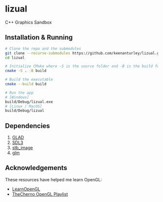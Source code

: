 # lizual

C++ Graphics Sandbox

## Installation & Running

```sh
# Clone the repo and the submodules
git clone --recurse-submodules https://github.com/keenanturley/lizual.git
cd lizual

# Initialize CMake where -S is the source folder and -B is the build folder
cmake -S . -B build

# Build the executable
cmake --build build

# Run the app
# [Windows]
build/Debug/lizual.exe
# [Linux / MacOS]
build/Debug/lizual
```

## Dependencies

1. [GLAD](https://github.com/Dav1dde/glad)
1. [SDL3](https://github.com/libsdl-org/SDL)
1. [stb_image](https://github.com/libigl/libigl-stb/blob/master/stb_image.h)
1. [glm](https://github.com/g-truc/glm)

## Acknowledgements

These resources have helped me learn OpenGL:

- [LearnOpenGL](https://learnopengl.com/)
- [TheCherno OpenGL Playlist](https://www.youtube.com/playlist?list=PLlrATfBNZ98foTJPJ_Ev03o2oq3-GGOS2)
